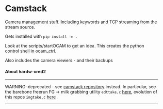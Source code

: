 # Camstack


Camera management stuff. Including keywords and TCP streaming from the stream source.

Gets installed with `pip install -e .`

Look at the scripts/startOCAM to get an idea.
This creates the python control shell in ocam_ctrl.

Also includes the camera viewers - and their backups


#### About hardw-cred2

-----
WARNING: deprecated - see [camstack repository](https://github.com/scexao-org/camstack) instead.
In particular, see the barebone freerun FG -> milk grabbing utility `edttake.c` [here](https://github.com/scexao-org/camstack/blob/dev/src/edttake.c), evolution of this repos `imgtake.c` [here](https://github.com/milk-org/hardw-cred2/blob/master/src/imgtake.c)

-----